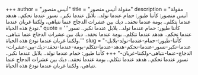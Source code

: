 +++
author = "أنيس منصور"
title = "مقولة أنيس منصور"
description = "مقولة أنيس منصور: كأننا طيور: حمام عندما نولد.. بلابل عندما نكبر.. نسور عندما نحكم.. هدهد عندما نتكلم.. بومة عندما نحقد.. ديك بين عشرات الدجاج عنما نتباهى، ولكننا غربان عندما نودع هذه الحياة."
quote = '''كأننا طيور: حمام عندما نولد.. بلابل عندما نكبر.. نسور عندما نحكم.. هدهد عندما نتكلم.. بومة عندما نحقد.. ديك بين عشرات الدجاج عنما نتباهى، ولكننا غربان عندما نودع هذه الحياة.''' 
slug = "كأننا-طيور:-حمام-عندما-نولد-بلابل-عندما-نكبر-نسور-عندما-نحكم-هدهد-عندما-نتكلم-بومة-عندما-نحقد-ديك-بين-عشرات-الدجاج-عنما-نتباهى-ولكننا-غربان-"
+++
كأننا طيور: حمام عندما نولد.. بلابل عندما نكبر.. نسور عندما نحكم.. هدهد عندما نتكلم.. بومة عندما نحقد.. ديك بين عشرات الدجاج عنما نتباهى، ولكننا غربان عندما نودع هذه الحياة.
